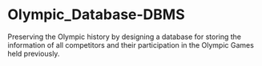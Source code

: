 # Olympic_Database-DBMS
Preserving the Olympic history by designing a database for storing the information of all competitors and their  participation in the Olympic Games held previously.
